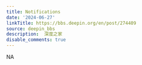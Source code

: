 ```yaml
---
title: Notifications
date: '2024-06-27'
linkTitle: https://bbs.deepin.org/en/post/274409
source: deepin_bbs
description:  深度之家 
disable_comments: true
---
```

NA
